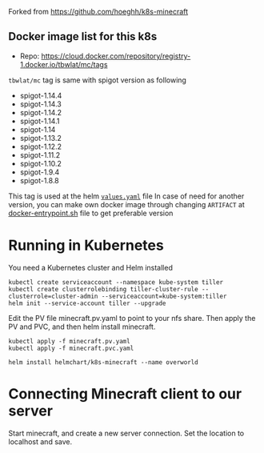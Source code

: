 
Forked from https://github.com/hoeghh/k8s-minecraft

## Docker image list for this k8s
* Repo: https://cloud.docker.com/repository/registry-1.docker.io/tbwlat/mc/tags

`tbwlat/mc` tag is same with spigot version as following

* spigot-1.14.4
* spigot-1.14.3
* spigot-1.14.2
* spigot-1.14.1
* spigot-1.14
* spigot-1.13.2
* spigot-1.12.2
* spigot-1.11.2
* spigot-1.10.2
* spigot-1.9.4
* spigot-1.8.8

This tag is used at the helm [`values.yaml`](helmchart/k8s-minecraft/values.yaml) file
In case of need for another version, you can make own docker image through changing `ARTIFACT` at [docker-entrypoint.sh](docker-image/docker-entrypoint.sh) file to get preferable version

# Running in Kubernetes
You need a Kubernetes cluster and Helm installed
```
kubectl create serviceaccount --namespace kube-system tiller
kubectl create clusterrolebinding tiller-cluster-rule --clusterrole=cluster-admin --serviceaccount=kube-system:tiller
helm init --service-account tiller --upgrade
```

Edit the PV file minecraft.pv.yaml to point to your nfs share.
Then apply the PV and PVC, and then helm install minecraft.

```
kubectl apply -f minecraft.pv.yaml
kubectl apply -f minecraft.pvc.yaml

helm install helmchart/k8s-minecraft --name overworld
```

# Connecting Minecraft client to our server
Start minecraft, and create a new server connection. Set the location to localhost and save. 
